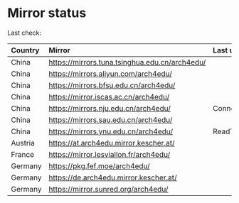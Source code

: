 <script src="./time.js"></script>
# Mirror status
Last check: <script type="text/javascript">localize(1684743752.1080534);</script>

|Country|Mirror|Last update|
|:------|:-----|:----------|
|China|https://mirrors.tuna.tsinghua.edu.cn/arch4edu/|<script type="text/javascript">localize(1684693751);</script>|
|China|https://mirrors.aliyun.com/arch4edu/|<script type="text/javascript">localize(1684650561);</script>|
|China|https://mirrors.bfsu.edu.cn/arch4edu/|<script type="text/javascript">localize(1684693751);</script>|
|China|https://mirror.iscas.ac.cn/arch4edu/|<script type="text/javascript">localize(1684693751);</script>|
|China|https://mirrors.nju.edu.cn/arch4edu/|ConnectTimeout|
|China|https://mirrors.sau.edu.cn/arch4edu/|<script type="text/javascript">localize(1673850842);</script>|
|China|https://mirrors.ynu.edu.cn/arch4edu/|ReadTimeout|
|Austria|https://at.arch4edu.mirror.kescher.at/|<script type="text/javascript">localize(1684693751);</script>|
|France|https://mirror.lesviallon.fr/arch4edu/|<script type="text/javascript">localize(1684693751);</script>|
|Germany|https://pkg.fef.moe/arch4edu/|<script type="text/javascript">localize(1684693751);</script>|
|Germany|https://de.arch4edu.mirror.kescher.at/|<script type="text/javascript">localize(1684693751);</script>|
|Germany|https://mirror.sunred.org/arch4edu/|<script type="text/javascript">localize(1684693751);</script>|

<script src="./tablefilter/tablefilter.js"></script>
<script src="./table.js"></script>
